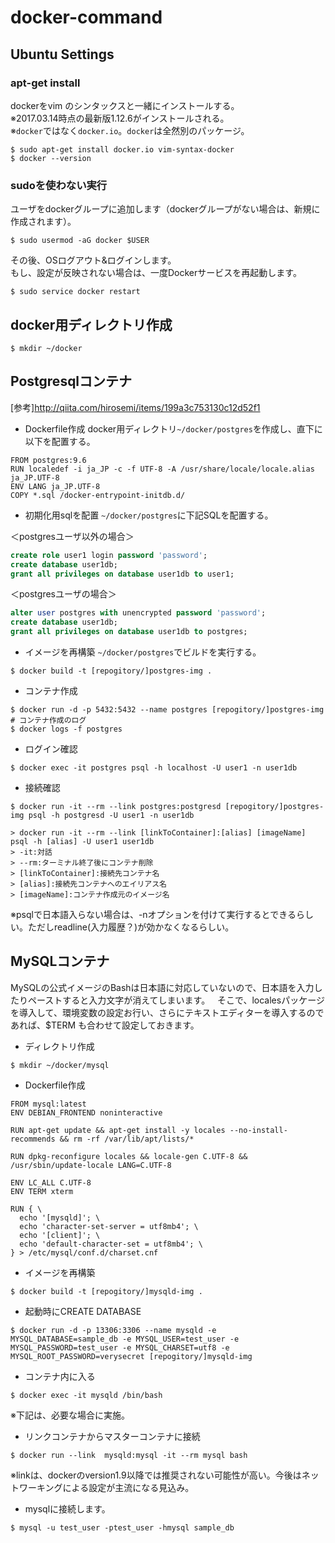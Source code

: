 # docker-command
## Ubuntu Settings
### apt-get install
dockerをvim のシンタックスと一緒にインストールする。  
※2017.03.14時点の最新版1.12.6がインストールされる。  
※`docker`ではなく`docker.io`。`docker`は全然別のパッケージ。
```
$ sudo apt-get install docker.io vim-syntax-docker
$ docker --version
```

### sudoを使わない実行
ユーザをdockerグループに追加します（dockerグループがない場合は、新規に作成されます）。    
```
$ sudo usermod -aG docker $USER
```

その後、OSログアウト&ログインします。  
もし、設定が反映されない場合は、一度Dockerサービスを再起動します。
```
$ sudo service docker restart
```

## docker用ディレクトリ作成
```
$ mkdir ~/docker
```

## Postgresqlコンテナ
[参考]http://qiita.com/hirosemi/items/199a3c753130c12d52f1

* Dockerfile作成
docker用ディレクトリ`~/docker/postgres`を作成し、直下に以下を配置する。
```
FROM postgres:9.6
RUN localedef -i ja_JP -c -f UTF-8 -A /usr/share/locale/locale.alias ja_JP.UTF-8
ENV LANG ja_JP.UTF-8
COPY *.sql /docker-entrypoint-initdb.d/
```

* 初期化用sqlを配置
`~/docker/postgres`に下記SQLを配置する。

＜postgresユーザ以外の場合＞
```sql
create role user1 login password 'password';
create database user1db;
grant all privileges on database user1db to user1;
```

＜postgresユーザの場合＞
```sql
alter user postgres with unencrypted password 'password';
create database user1db;
grant all privileges on database user1db to postgres;
```

* イメージを再構築
`~/docker/postgres`でビルドを実行する。
```
$ docker build -t [repogitory/]postgres-img .
```

* コンテナ作成
```
$ docker run -d -p 5432:5432 --name postgres [repogitory/]postgres-img
# コンテナ作成のログ
$ docker logs -f postgres
```

* ログイン確認
```
$ docker exec -it postgres psql -h localhost -U user1 -n user1db
```

* 接続確認
```
$ docker run -it --rm --link postgres:postgresd [repogitory/]postgres-img psql -h postgresd -U user1 -n user1db

> docker run -it --rm --link [linkToContainer]:[alias] [imageName] psql -h [alias] -U user1 user1db
> -it:対話
> --rm:ターミナル終了後にコンテナ削除
> [linkToContainer]:接続先コンテナ名
> [alias]:接続先コンテナへのエイリアス名
> [imageName]:コンテナ作成元のイメージ名

```
※psqlで日本語入らない場合は、-nオプションを付けて実行するとできるらしい。ただしreadline(入力履歴？)が効かなくなるらしい。


## MySQLコンテナ
MySQLの公式イメージのBashは日本語に対応していないので、日本語を入力したりペーストすると入力文字が消えてしまいます。  
そこで、localesパッケージを導入して、環境変数の設定お行い、さらにテキストエディターを導入するのであれば、$TERM も合わせて設定しておきます。

* ディレクトリ作成
```
$ mkdir ~/docker/mysql
```

* Dockerfile作成
```
FROM mysql:latest
ENV DEBIAN_FRONTEND noninteractive

RUN apt-get update && apt-get install -y locales --no-install-recommends && rm -rf /var/lib/apt/lists/*

RUN dpkg-reconfigure locales && locale-gen C.UTF-8 && /usr/sbin/update-locale LANG=C.UTF-8

ENV LC_ALL C.UTF-8
ENV TERM xterm

RUN { \
  echo '[mysqld]'; \
  echo 'character-set-server = utf8mb4'; \
  echo '[client]'; \
  echo 'default-character-set = utf8mb4'; \
} > /etc/mysql/conf.d/charset.cnf
```

* イメージを再構築
```
$ docker build -t [repogitory/]mysqld-img .
```

* 起動時にCREATE DATABASE
```
$ docker run -d -p 13306:3306 --name mysqld -e MYSQL_DATABASE=sample_db -e MYSQL_USER=test_user -e MYSQL_PASSWORD=test_user -e MYSQL_CHARSET=utf8 -e MYSQL_ROOT_PASSWORD=verysecret [repogitory/]mysqld-img
```

* コンテナ内に入る
```
$ docker exec -it mysqld /bin/bash
```

※下記は、必要な場合に実施。
* リンクコンテナからマスターコンテナに接続
```
$ docker run --link  mysqld:mysql -it --rm mysql bash
```
※linkは、dockerのversion1.9以降では推奨されない可能性が高い。今後はネットワーキングによる設定が主流になる見込み。

* mysqlに接続します。
```
$ mysql -u test_user -ptest_user -hmysql sample_db
```
